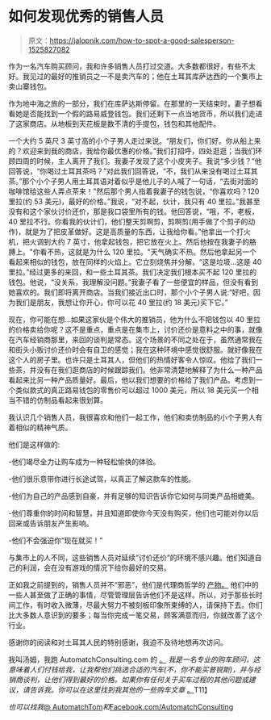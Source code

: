 # 如何发现优秀的销售人员

> 原文：<https://jalopnik.com/how-to-spot-a-good-salesperson-1525827082>

作为一名汽车购买顾问，我和许多销售人员打过交道。大多数都很好，有些不太好。我见过的最好的推销员之一不是卖汽车的；他在土耳其库萨达西的一个集市上卖山寨钱包。



作为地中海之旅的一部分，我们在库萨达斯停留。在那里的一天结束时，妻子想看看她是否能找到一个假的路易威登钱包。我们还剩下一点当地货币，所以我们走进了这家商店。从地板到天花板是数不清的手提包，钱包和其他配件。

一个大约 5 英尺 3 英寸高的小个子男人走过来说。“朋友们，你们好。你从船上来的？欢迎来到我的商店，我给你最优惠的价格。”我们打招呼，四处逛逛；当我们环顾四周的时候，主人离开了我们。我妻子发现了这个小皮夹子。我说“多少钱？”他回答说，“你喝过土耳其茶吗？”对此我们回答说，“不，我们从来没有喝过土耳其茶。”那个小个子男人用土耳其语对着似乎是他儿子的人喊了一句话，“去街对面的咖啡馆给这些人弄点茶来！”然后那个男人指着我妻子的钱包说，“你喜欢吗？120 里拉(约 53 美元)，最好的价格。”我说，“对不起，伙计，我只有 40 里拉。”我甚至没有和这个家伙讨价还价，那是我口袋里所有的钱。他回答说，“哦，不，老板，40 里拉不行。你看我的伙计们，他们整天剪啊剪，剪啊剪(用手做了个剪子的动作)，就是为了把皮革做好。这是高质量的东西，让我给你看。”他拿出一个打火机，把火调到大约 7 英寸，他拿起钱包，把它放在火上。然后他按在我妻子的胳膊上。"你看不热，这就是为什么 120 里拉。"天气确实不热。然后他拿起另一个看起来相似的钱包，放在同样的火焰上。它立刻烧焦并分解，“这是垃圾...这是 40 里拉。”经过更多的来回，和一些土耳其茶。我们决定我们根本买不起 120 里拉的钱包。他说，“没关系，我理解没问题。”我妻子看了一些便宜的样品，但没有看到她喜欢的。我们即将离开商店。当我们接近出口时，那个小个子男人说:“好吧，因为我们是朋友，我想让你开心，你可以花 40 里拉(约 18 美元)买下它。”

现在，你可能在想...如果这家伙是个伟大的推销员，他为什么不把钱包以 40 里拉的价格卖给你呢？这不是重点，重点是在集市上，讨价还价是意料之中的事，就像在汽车经销商那里，来回的谈判是常态。这个场景的不同之处在于，虽然通常我在和街头小贩讨价还价时会有自卫的感觉；我在这种环境中感觉很舒服。就好像我在这个人的房子里。也许只是土耳其人，但他们的热情好客令人惊叹。他给了我们一些茶，并没有在我们逛商店的时候跟踪我们。他非常清楚地解释了为什么一种产品看起来比另一种产品质量好。最后，他以我们想要的价格给了我们产品。考虑到一个类似款式的真正路易钱包的零售价可以超过 1000 美元，所以 18 美元买一个相当不错的仿制品看起来很划算。

我认识几个销售人员，我很喜欢和他们一起工作，他们和卖仿制品的小个子男人有着相似的精神气质。

他们是这样做的:

-他们竭尽全力让购车成为一种轻松愉快的体验。

-他们很乐意带你进行长途试驾，以真正了解这款车的性能。

-他们为自己的产品感到自豪，并有足够的知识告诉你它如何与同类产品相媲美。

-他们尊重你的时间和智慧，并且知道即使你今天没有购买，他们也可能对你以后回来或告诉朋友产生影响。

-他们不会强迫你“现在就买！”

与集市上的人不同，这些销售人员对延续“讨价还价”的环境不感兴趣。他们知道自己的利润，会在没有游戏的情况下给你最好的交易。

正如我之前提到的，销售人员并不“邪恶”，他们是代理商哲学的 [产物。](https://jalopnik.com/salespeople-arent-the-problem-its-management-1307102960) 他们中的一些人甚至做了正确的事情，尽管管理层告诉他们不是这样。所以，对于那些长时间工作，有时收入微薄，尽最大努力不被刻板印象所束缚的人，请保持下去。你们比大多数人意识到的要多；每当你完成一笔交易，顾客满意而归，你就改善了这个行业。

感谢你的阅读和对土耳其人民的特别感谢，我迫不及待地想再次访问。

我叫汤姆，我跑 AutomatchConsulting.com 的 [。](http://www.automatchconsulting.com/) *我是一名专业的购车顾问，这意味着人们付钱给我，让我帮他们挑选合适的汽车(不，你不能买普锐斯)，并与经销商谈判，让他们得到最好的价格。如果你有任何关于买车过程的其他问题或建议，请告诉我。你可以在这里找到我其他的一些购车文章* [。](http://automatchtom.kinja.com/tag/automatch-consulting)T11】

*也可以找我*[@ AutomatchTom](https://twitter.com/AutomatchTom)*和*[Facebook.com/AutomatchConsulting](https://www.facebook.com/AutomatchConsulting)